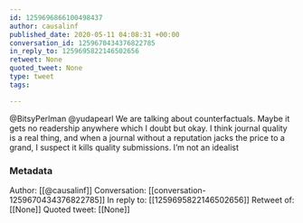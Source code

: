 ```yaml
---
id: 1259696866100498437
author: causalinf
published_date: 2020-05-11 04:08:31 +00:00
conversation_id: 1259670434376822785
in_reply_to: 1259695822146502656
retweet: None
quoted_tweet: None
type: tweet
tags:

---
```


@BitsyPerlman @yudapearl We are talking about counterfactuals. Maybe it gets no readership anywhere which I doubt but okay. I think journal quality is a real thing, and when a journal without a reputation jacks the price to a grand, I suspect it kills quality submissions. I’m not an idealist

### Metadata

Author: [[@causalinf]]
Conversation: [[conversation-1259670434376822785]]
In reply to: [[1259695822146502656]]
Retweet of: [[None]]
Quoted tweet: [[None]]
